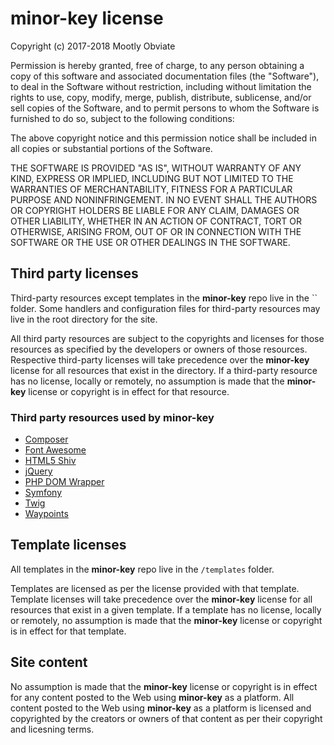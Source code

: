 # minor-key license

Copyright (c) 2017-2018 Mootly Obviate

Permission is hereby granted, free of charge, to any person obtaining a copy of this software and associated documentation files (the "Software"), to deal in the Software without restriction, including without limitation the rights to use, copy, modify, merge, publish, distribute, sublicense, and/or sell copies of the Software, and to permit persons to whom the Software is furnished to do so, subject to the following conditions:

The above copyright notice and this permission notice shall be included in all copies or substantial portions of the Software.

THE SOFTWARE IS PROVIDED "AS IS", WITHOUT WARRANTY OF ANY KIND, EXPRESS OR IMPLIED, INCLUDING BUT NOT LIMITED TO THE WARRANTIES OF MERCHANTABILITY, FITNESS FOR A PARTICULAR PURPOSE AND NONINFRINGEMENT. IN NO EVENT SHALL THE AUTHORS OR COPYRIGHT HOLDERS BE LIABLE FOR ANY CLAIM, DAMAGES OR OTHER LIABILITY, WHETHER IN AN ACTION OF CONTRACT, TORT OR OTHERWISE, ARISING FROM, OUT OF OR IN CONNECTION WITH THE SOFTWARE OR THE USE OR OTHER DEALINGS IN THE SOFTWARE.

## Third party licenses

Third-party resources except templates in the **minor-key** repo live in the `` folder. Some handlers and configuration files for third-party resources may live in the root directory for the site.

All third party resources are subject to the copyrights and licenses for those resources as specified by the developers or owners of those resources. Respective third-party licenses will take precedence over the **minor-key** license for all resources that exist in the  directory. If a third-party resource has no license, locally or remotely, no assumption is made that the **minor-key** license or copyright is in effect for that resource.

### Third party resources used by minor-key

- [Composer](https://github.com/composer/composer/blob/master/LICENSE)
- [Font Awesome](http://fontawesome.io/license/)
- [HTML5 Shiv](https://github.com/aFarkas/html5shiv/blob/master/MIT%20and%20GPL2%20licenses.md)
- [jQuery](https://github.com/jquery/jquery/blob/master/LICENSE.txt)
- [PHP DOM Wrapper](https://travis-ci.org/scotteh/php-dom-wrapper)
- [Symfony](https://symfony.com/license)
- [Twig](https://twig.sensiolabs.org/license)
- [Waypoints](https://github.com/imakewebthings/waypoints/blob/master/licenses.txt)

## Template licenses

All templates in  the **minor-key** repo live in the `/templates` folder.

Templates are licensed as per the license provided with that template. Template licenses will take precedence over the **minor-key** license for all resources that exist in a given template. If a template has no license, locally or remotely, no assumption is made that the **minor-key** license or copyright is in effect for that template.

## Site content

No assumption is made that the **minor-key** license or copyright is in effect for any content posted to the Web using **minor-key** as a platform. All content posted to the Web using **minor-key** as a platform is licensed and copyrighted by the creators or owners of that content as per their copyright and licesning terms.
